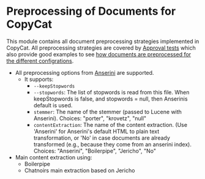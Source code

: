 # Preprocessing of Documents for CopyCat

This module contains all document preprocessing strategies implemented in CopyCat.
All preprocessing strategies are covered by [Approval tests](https://approvaltests.com/) which also provide good examples to see [how documents are preprocessed for the different configrations](src/test/java/de/webis/copycat/document_preprocessing/).

- All preprocessing options from [Anserini](https://github.com/castorini/anserini/blob/master/src/main/java/io/anserini/index/IndexArgs.java) are supported.
  - It supports:
    - `--keepStopwords`
    - `--stopwords`: The list of stopwords is read from this file. When keepStopwords is false, and stopwords = null, then Anserinis default is used.
    - `stemmer`:  The name of the stemmer (passed to Lucene with Anserini). Choices: "porter", "krovetz", "null"
    - `contentExtraction`: The name of the content extraction. (Use 'Anserini' for Anserini's default HTML to plain text transformation, or 'No' in case documents are already transformed (e.g., because they come from an anserini index). Choices: "Anserini", "Boilerpipe", "Jericho", "No"
- Main content extraction using:
  - Boilerpipe
  - Chatnoirs main extraction based on Jericho
